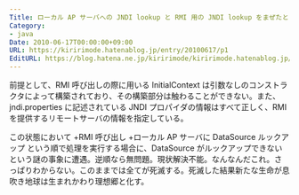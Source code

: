 ```yaml
---
Title: ローカル AP サーバへの JNDI lookup と RMI 用の JNDI lookup をまぜたときにうまく動かないんだけどこれなんなんだろ
Category:
- java
Date: 2010-06-17T00:00:00+09:00
URL: https://kiririmode.hatenablog.jp/entry/20100617/p1
EditURL: https://blog.hatena.ne.jp/kiririmode/kiririmode.hatenablog.jp/atom/entry/8454420450078211788
---
```



前提として、RMI 呼び出しの際に用いる InitialContext は引数なしのコンストラクタによって構築されており、その構築部分は触わることができない。また、jndi.properties に記述されている JNDI プロパイダの情報はすべて正しく、RMI を提供するリモートサーバの情報を指定している。

この状態において
+RMI 呼び出し
+ローカル AP サーバに DataSource ルックアップ
という順で処理を実行する場合に、DataSource がルックアップできないという謎の事象に遭遇。逆順なら無問題。現状解決不能。なんなんだこれ。さっぱりわからない。このままでは全てが死滅する。死滅した結果新たな生命が息吹き地球は生まれかわり理想郷と化す。
